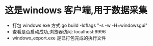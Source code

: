 # 这是windows 客户端,用于数据采集
- 打包 windows exe 方式:go build -ldflags "-s -w -H=windowsgui"
- 查看是否启动成功,浏览器访问: localhost:9996
- windowx_export.exe 是已打包完成的执行文件

<!--
// go get github.com/shirou/gopsutil/v3/cpu@v3.22.9  获取cpu
// go get -u github.com/shirou/gopsutil/v3/load 获取负载


//获取网络信息
func getNetworkInfo() {
	info, _ := net.IOCounters(true)
	for i, _ := range info {
		fmt.Printf("外出流量:%v kb\n", info[i].BytesSent%1024)
		fmt.Printf("回源流量:%v kb\n", info[i].BytesRecv%1024)
	}
} -->
